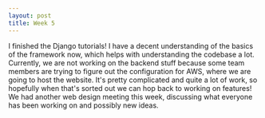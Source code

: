 ```yaml
---
layout: post
title: Week 5
---
```

I finished the Django tutorials! I have a decent understanding of the basics of the framework now, which helps with understanding the codebase a lot. Currently, we are not working on the backend stuff because some team members are trying to figure out the configuration for AWS, where we are going to host the website. It's pretty complicated and quite a lot of work, so hopefully when that's sorted out we can hop back to working on features! We had another web design meeting this week, discussing what everyone has been working on and possibly new ideas.
